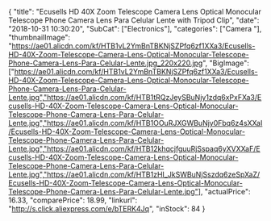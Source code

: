 {
	"title": "Ecusells HD 40X Zoom Telescope Camera Lens Optical Monocular Telescope Phone Camera Lens Para Celular Lente with Tripod Clip",
	"date": "2018-10-31 10:30:20",
	"SubCat": ["Electronics"],
	"categories": ["Camera "],
	"thumbnailImage": "https://ae01.alicdn.com/kf/HTB1vL2YmBnTBKNjSZPfq6zf1XXa3/Ecusells-HD-40X-Zoom-Telescope-Camera-Lens-Optical-Monocular-Telescope-Phone-Camera-Lens-Para-Celular-Lente.jpg_220x220.jpg",
	"BigImage": ["https://ae01.alicdn.com/kf/HTB1vL2YmBnTBKNjSZPfq6zf1XXa3/Ecusells-HD-40X-Zoom-Telescope-Camera-Lens-Optical-Monocular-Telescope-Phone-Camera-Lens-Para-Celular-Lente.jpg","https://ae01.alicdn.com/kf/HTB1tRQzJeySBuNjy1zdq6xPxFXa3/Ecusells-HD-40X-Zoom-Telescope-Camera-Lens-Optical-Monocular-Telescope-Phone-Camera-Lens-Para-Celular-Lente.jpg","https://ae01.alicdn.com/kf/HTB1OOuRJXGWBuNjy0Fbq6z4sXXaI/Ecusells-HD-40X-Zoom-Telescope-Camera-Lens-Optical-Monocular-Telescope-Phone-Camera-Lens-Para-Celular-Lente.jpg","https://ae01.alicdn.com/kf/HTB12khqcjfguuRjSspaq6yXVXXaF/Ecusells-HD-40X-Zoom-Telescope-Camera-Lens-Optical-Monocular-Telescope-Phone-Camera-Lens-Para-Celular-Lente.jpg","https://ae01.alicdn.com/kf/HTB1zHI_JkSWBuNjSszdq6zeSpXaZ/Ecusells-HD-40X-Zoom-Telescope-Camera-Lens-Optical-Monocular-Telescope-Phone-Camera-Lens-Para-Celular-Lente.jpg"],
	"actualPrice": 16.33,
	"comparePrice": 18.99,
	"linkurl": "http://s.click.aliexpress.com/e/bTERK4Jq",
	"inStock": 84
}
